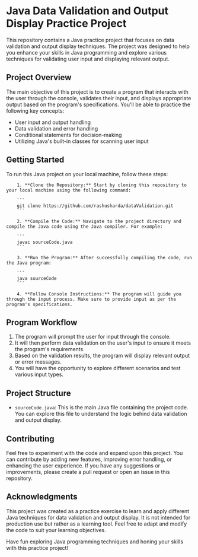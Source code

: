 # Java Data Validation and Output Display Practice Project

This repository contains a Java practice project that focuses on data validation and output display techniques. The project was designed to help you enhance your skills in Java programming and explore various techniques for validating user input and displaying relevant output.

## Project Overview

The main objective of this project is to create a program that interacts with the user through the console, validates their input, and displays appropriate output based on the program's specifications. You'll be able to practice the following key concepts:

- User input and output handling
- Data validation and error handling
- Conditional statements for decision-making
- Utilizing Java's built-in classes for scanning user input

## Getting Started

To run this Java project on your local machine, follow these steps:

        1. **Clone the Repository:** Start by cloning this repository to your local machine using the following command:

        ```
        git clone https://github.com/rashusharda/dataValidation.git
        ```

        2. **Compile the Code:** Navigate to the project directory and compile the Java code using the Java compiler. For example:

        ```
        javac sourceCode.java
        ```

        3. **Run the Program:** After successfully compiling the code, run the Java program:

        ```
        java sourceCode
        ```

        4. **Follow Console Instructions:** The program will guide you through the input process. Make sure to provide input as per the program's specifications.

## Program Workflow

1. The program will prompt the user for input through the console.
2. It will then perform data validation on the user's input to ensure it meets the program's requirements.
3. Based on the validation results, the program will display relevant output or error messages.
4. You will have the opportunity to explore different scenarios and test various input types.

## Project Structure

- `sourceCode.java`: This is the main Java file containing the project code. You can explore this file to understand the logic behind data validation and output display.

## Contributing

Feel free to experiment with the code and expand upon this project. You can contribute by adding new features, improving error handling, or enhancing the user experience. If you have any suggestions or improvements, please create a pull request or open an issue in this repository.

## Acknowledgments

This project was created as a practice exercise to learn and apply different Java techniques for data validation and output display. It is not intended for production use but rather as a learning tool. Feel free to adapt and modify the code to suit your learning objectives.

Have fun exploring Java programming techniques and honing your skills with this practice project!